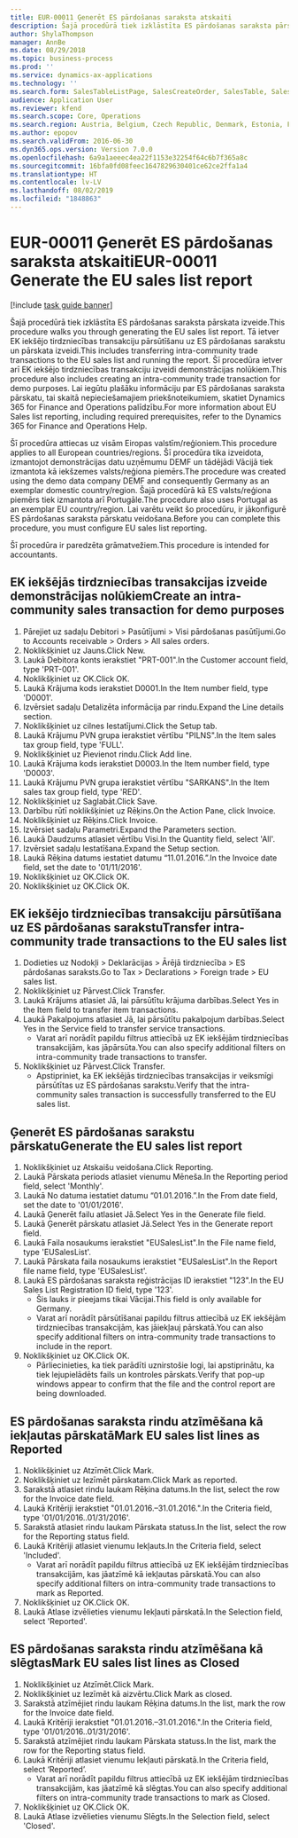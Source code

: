 ```yaml
---
title: EUR-00011 Ģenerēt ES pārdošanas saraksta atskaiti
description: Šajā procedūrā tiek izklāstīta ES pārdošanas saraksta pārskata izveide.
author: ShylaThompson
manager: AnnBe
ms.date: 08/29/2018
ms.topic: business-process
ms.prod: ''
ms.service: dynamics-ax-applications
ms.technology: ''
ms.search.form: SalesTableListPage, SalesCreateOrder, SalesTable, SalesEditLines,  EUSalesList, EUSalesListSelection, SysQueryForm, SysLookup
audience: Application User
ms.reviewer: kfend
ms.search.scope: Core, Operations
ms.search.region: Austria, Belgium, Czech Republic, Denmark, Estonia, Finland, France, Germany, Hungary, Ireland, Italy, Latvia, Lithuania, Netherlands, Poland, Spain, Sweden, United Kingdom
ms.author: epopov
ms.search.validFrom: 2016-06-30
ms.dyn365.ops.version: Version 7.0.0
ms.openlocfilehash: 6a9a1aeeec4ea22f1153e32254f64c6b7f365a8c
ms.sourcegitcommit: 16bfa0fd08feec1647829630401ce62ce2ffa1a4
ms.translationtype: HT
ms.contentlocale: lv-LV
ms.lasthandoff: 08/02/2019
ms.locfileid: "1848863"
---
```

# <a name="eur-00011-generate-the-eu-sales-list-report"></a><span data-ttu-id="7a266-103">EUR-00011 Ģenerēt ES pārdošanas saraksta atskaiti</span><span class="sxs-lookup"><span data-stu-id="7a266-103">EUR-00011 Generate the EU sales list report</span></span>

[!include [task guide banner](../../includes/task-guide-banner.md)]

<span data-ttu-id="7a266-104">Šajā procedūrā tiek izklāstīta ES pārdošanas saraksta pārskata izveide.</span><span class="sxs-lookup"><span data-stu-id="7a266-104">This procedure walks you through generating the EU sales list report.</span></span> <span data-ttu-id="7a266-105">Tā ietver EK iekšējo tirdzniecības transakciju pārsūtīšanu uz ES pārdošanas sarakstu un pārskata izveidi.</span><span class="sxs-lookup"><span data-stu-id="7a266-105">This includes transferring intra-community trade transactions to the EU sales list and running the report.</span></span> <span data-ttu-id="7a266-106">Šī procedūra ietver arī EK iekšējo tirdzniecības transakciju izveidi demonstrācijas nolūkiem.</span><span class="sxs-lookup"><span data-stu-id="7a266-106">This  procedure also includes creating an intra-community trade transaction for demo purposes.</span></span> <span data-ttu-id="7a266-107">Lai iegūtu plašāku informāciju par ES pārdošanas saraksta pārskatu, tai skaitā nepieciešamajiem priekšnoteikumiem, skatiet Dynamics 365 for Finance and Operations palīdzību.</span><span class="sxs-lookup"><span data-stu-id="7a266-107">For more information about EU Sales list reporting, including required prerequisites, refer to the Dynamics 365 for Finance and Operations Help.</span></span>

<span data-ttu-id="7a266-108">Šī procedūra attiecas uz visām Eiropas valstīm/reģioniem.</span><span class="sxs-lookup"><span data-stu-id="7a266-108">This procedure applies to all European countries/regions.</span></span> <span data-ttu-id="7a266-109">Šī procedūra tika izveidota, izmantojot demonstrācijas datu uzņēmumu DEMF un tādējādi Vācijā tiek izmantota kā iekšzemes valsts/reģiona piemērs.</span><span class="sxs-lookup"><span data-stu-id="7a266-109">The procedure was created using the demo data company DEMF and consequently Germany as an exemplar domestic country/region.</span></span> <span data-ttu-id="7a266-110">Šajā procedūrā kā ES valsts/reģiona piemērs tiek izmantota arī Portugāle.</span><span class="sxs-lookup"><span data-stu-id="7a266-110">The procedure also uses Portugal as an exemplar EU country/region.</span></span> <span data-ttu-id="7a266-111">Lai varētu veikt šo procedūru, ir jākonfigurē ES pārdošanas saraksta pārskatu veidošana.</span><span class="sxs-lookup"><span data-stu-id="7a266-111">Before you can complete this procedure, you must configure EU sales list reporting.</span></span>

<span data-ttu-id="7a266-112">Šī procedūra ir paredzēta grāmatvežiem.</span><span class="sxs-lookup"><span data-stu-id="7a266-112">This procedure is intended for accountants.</span></span>


## <a name="create-an-intra-community-sales-transaction-for-demo-purposes"></a><span data-ttu-id="7a266-113">EK iekšējās tirdzniecības transakcijas izveide demonstrācijas nolūkiem</span><span class="sxs-lookup"><span data-stu-id="7a266-113">Create an intra-community sales transaction for demo purposes</span></span>
1. <span data-ttu-id="7a266-114">Pārejiet uz sadaļu Debitori > Pasūtījumi > Visi pārdošanas pasūtījumi.</span><span class="sxs-lookup"><span data-stu-id="7a266-114">Go to Accounts receivable > Orders > All sales orders.</span></span>
2. <span data-ttu-id="7a266-115">Noklikšķiniet uz Jauns.</span><span class="sxs-lookup"><span data-stu-id="7a266-115">Click New.</span></span>
3. <span data-ttu-id="7a266-116">Laukā Debitora konts ierakstiet "PRT-001".</span><span class="sxs-lookup"><span data-stu-id="7a266-116">In the Customer account field, type 'PRT-001'.</span></span>
4. <span data-ttu-id="7a266-117">Noklikšķiniet uz OK.</span><span class="sxs-lookup"><span data-stu-id="7a266-117">Click OK.</span></span>
5. <span data-ttu-id="7a266-118">Laukā Krājuma kods ierakstiet D0001.</span><span class="sxs-lookup"><span data-stu-id="7a266-118">In the Item number field, type 'D0001'.</span></span>
6. <span data-ttu-id="7a266-119">Izvērsiet sadaļu Detalizēta informācija par rindu.</span><span class="sxs-lookup"><span data-stu-id="7a266-119">Expand the Line details section.</span></span>
7. <span data-ttu-id="7a266-120">Noklikšķiniet uz cilnes Iestatījumi.</span><span class="sxs-lookup"><span data-stu-id="7a266-120">Click the Setup tab.</span></span>
8. <span data-ttu-id="7a266-121">Laukā Krājumu PVN grupa ierakstiet vērtību "PILNS".</span><span class="sxs-lookup"><span data-stu-id="7a266-121">In the Item sales tax group field, type 'FULL'.</span></span>
9. <span data-ttu-id="7a266-122">Noklikšķiniet uz Pievienot rindu.</span><span class="sxs-lookup"><span data-stu-id="7a266-122">Click Add line.</span></span>
10. <span data-ttu-id="7a266-123">Laukā Krājuma kods ierakstiet D0003.</span><span class="sxs-lookup"><span data-stu-id="7a266-123">In the Item number field, type 'D0003'.</span></span>
11. <span data-ttu-id="7a266-124">Laukā Krājumu PVN grupa ierakstiet vērtību "SARKANS".</span><span class="sxs-lookup"><span data-stu-id="7a266-124">In the Item sales tax group field, type 'RED'.</span></span>
12. <span data-ttu-id="7a266-125">Noklikšķiniet uz Saglabāt.</span><span class="sxs-lookup"><span data-stu-id="7a266-125">Click Save.</span></span>
13. <span data-ttu-id="7a266-126">Darbību rūtī noklikšķiniet uz Rēķins.</span><span class="sxs-lookup"><span data-stu-id="7a266-126">On the Action Pane, click Invoice.</span></span>
14. <span data-ttu-id="7a266-127">Noklikšķiniet uz Rēķins.</span><span class="sxs-lookup"><span data-stu-id="7a266-127">Click Invoice.</span></span>
15. <span data-ttu-id="7a266-128">Izvērsiet sadaļu Parametri.</span><span class="sxs-lookup"><span data-stu-id="7a266-128">Expand the Parameters section.</span></span>
16. <span data-ttu-id="7a266-129">Laukā Daudzums atlasiet vērtību Visi.</span><span class="sxs-lookup"><span data-stu-id="7a266-129">In the Quantity field, select 'All'.</span></span>
17. <span data-ttu-id="7a266-130">Izvērsiet sadaļu Iestatīšana.</span><span class="sxs-lookup"><span data-stu-id="7a266-130">Expand the Setup section.</span></span>
18. <span data-ttu-id="7a266-131">Laukā Rēķina datums iestatiet datumu “11.01.2016.”.</span><span class="sxs-lookup"><span data-stu-id="7a266-131">In the Invoice date field, set the date to '01/11/2016'.</span></span>
19. <span data-ttu-id="7a266-132">Noklikšķiniet uz OK.</span><span class="sxs-lookup"><span data-stu-id="7a266-132">Click OK.</span></span>
20. <span data-ttu-id="7a266-133">Noklikšķiniet uz OK.</span><span class="sxs-lookup"><span data-stu-id="7a266-133">Click OK.</span></span>

## <a name="transfer-intra-community-trade-transactions-to-the-eu-sales-list"></a><span data-ttu-id="7a266-134">EK iekšējo tirdzniecības transakciju pārsūtīšana uz ES pārdošanas sarakstu</span><span class="sxs-lookup"><span data-stu-id="7a266-134">Transfer intra-community trade transactions to the EU sales list</span></span>
1. <span data-ttu-id="7a266-135">Dodieties uz Nodokļi > Deklarācijas > Ārējā tirdzniecība > ES pārdošanas saraksts.</span><span class="sxs-lookup"><span data-stu-id="7a266-135">Go to Tax > Declarations > Foreign trade > EU sales list.</span></span>
2. <span data-ttu-id="7a266-136">Noklikšķiniet uz Pārvest.</span><span class="sxs-lookup"><span data-stu-id="7a266-136">Click Transfer.</span></span>
3. <span data-ttu-id="7a266-137">Laukā Krājums atlasiet Jā, lai pārsūtītu krājuma darbības.</span><span class="sxs-lookup"><span data-stu-id="7a266-137">Select Yes in the Item field to transfer item transactions.</span></span>
4. <span data-ttu-id="7a266-138">Laukā Pakalpojums atlasiet Jā, lai pārsūtītu pakalpojum darbības.</span><span class="sxs-lookup"><span data-stu-id="7a266-138">Select Yes in the Service field to transfer service transactions.</span></span>
    * <span data-ttu-id="7a266-139">Varat arī norādīt papildu filtrus attiecībā uz EK iekšējām tirdzniecības transakcijām, kas jāpārsūta.</span><span class="sxs-lookup"><span data-stu-id="7a266-139">You can also specify additional filters on intra-community trade transactions to transfer.</span></span>  
5. <span data-ttu-id="7a266-140">Noklikšķiniet uz Pārvest.</span><span class="sxs-lookup"><span data-stu-id="7a266-140">Click Transfer.</span></span>
    * <span data-ttu-id="7a266-141">Apstipriniet, ka EK iekšējās tirdzniecības transakcijas ir veiksmīgi pārsūtītas uz ES pārdošanas sarakstu.</span><span class="sxs-lookup"><span data-stu-id="7a266-141">Verify that the intra-community sales transaction is successfully transferred to the EU sales list.</span></span>  

## <a name="generate-the-eu-sales-list-report"></a><span data-ttu-id="7a266-142">Ģenerēt ES pārdošanas sarakstu pārskatu</span><span class="sxs-lookup"><span data-stu-id="7a266-142">Generate the EU sales list report</span></span>
1. <span data-ttu-id="7a266-143">Noklikšķiniet uz Atskaišu veidošana.</span><span class="sxs-lookup"><span data-stu-id="7a266-143">Click Reporting.</span></span>
2. <span data-ttu-id="7a266-144">Laukā Pārskata periods atlasiet vienumu Mēneša.</span><span class="sxs-lookup"><span data-stu-id="7a266-144">In the Reporting period field, select 'Monthly'.</span></span>
3. <span data-ttu-id="7a266-145">Laukā No datuma iestatiet datumu “01.01.2016.”.</span><span class="sxs-lookup"><span data-stu-id="7a266-145">In the From date field, set the date to '01/01/2016'.</span></span>
4. <span data-ttu-id="7a266-146">Laukā Ģenerēt failu atlasiet Jā.</span><span class="sxs-lookup"><span data-stu-id="7a266-146">Select Yes in the Generate file field.</span></span>
5. <span data-ttu-id="7a266-147">Laukā Ģenerēt pārskatu atlasiet Jā.</span><span class="sxs-lookup"><span data-stu-id="7a266-147">Select Yes in the Generate report field.</span></span>
6. <span data-ttu-id="7a266-148">Laukā Faila nosaukums ierakstiet "EUSalesList".</span><span class="sxs-lookup"><span data-stu-id="7a266-148">In the File name field, type 'EUSalesList'.</span></span>
7. <span data-ttu-id="7a266-149">Laukā Pārskata faila nosaukums ierakstiet "EUSalesList".</span><span class="sxs-lookup"><span data-stu-id="7a266-149">In the Report file name field, type 'EUSalesList'.</span></span>
8. <span data-ttu-id="7a266-150">Laukā ES pārdošanas saraksta reģistrācijas ID ierakstiet "123".</span><span class="sxs-lookup"><span data-stu-id="7a266-150">In the EU Sales List Registration ID field, type '123'.</span></span>
    * <span data-ttu-id="7a266-151">Šis lauks ir pieejams tikai Vācijai.</span><span class="sxs-lookup"><span data-stu-id="7a266-151">This field is only available for Germany.</span></span>  
    * <span data-ttu-id="7a266-152">Varat arī norādīt pārsūtīšanai papildu filtrus attiecībā uz EK iekšējām tirdzniecības transakcijām, kas jāiekļauj pārskatā.</span><span class="sxs-lookup"><span data-stu-id="7a266-152">You can also specify additional filters on intra-community trade transactions to include in the report.</span></span>  
9. <span data-ttu-id="7a266-153">Noklikšķiniet uz OK.</span><span class="sxs-lookup"><span data-stu-id="7a266-153">Click OK.</span></span>
    * <span data-ttu-id="7a266-154">Pārliecinieties, ka tiek parādīti uznirstošie logi, lai apstiprinātu, ka tiek lejupielādēts fails un kontroles pārskats.</span><span class="sxs-lookup"><span data-stu-id="7a266-154">Verify that pop-up windows appear to confirm that the file and the control report are being downloaded.</span></span>  

## <a name="mark-eu-sales-list-lines-as-reported"></a><span data-ttu-id="7a266-155">ES pārdošanas saraksta rindu atzīmēšana kā iekļautas pārskatā</span><span class="sxs-lookup"><span data-stu-id="7a266-155">Mark EU sales list lines as Reported</span></span>
1. <span data-ttu-id="7a266-156">Noklikšķiniet uz Atzīmēt.</span><span class="sxs-lookup"><span data-stu-id="7a266-156">Click Mark.</span></span>
2. <span data-ttu-id="7a266-157">Noklikšķiniet uz Iezīmēt pārskatam.</span><span class="sxs-lookup"><span data-stu-id="7a266-157">Click Mark as reported.</span></span>
3. <span data-ttu-id="7a266-158">Sarakstā atlasiet rindu laukam Rēķina datums.</span><span class="sxs-lookup"><span data-stu-id="7a266-158">In the list, select the row for the Invoice date field.</span></span>
4. <span data-ttu-id="7a266-159">Laukā Kritēriji ierakstiet "01.01.2016.–31.01.2016.".</span><span class="sxs-lookup"><span data-stu-id="7a266-159">In the Criteria field, type '01/01/2016..01/31/2016'.</span></span>
5. <span data-ttu-id="7a266-160">Sarakstā atlasiet rindu laukam Pārskata statuss.</span><span class="sxs-lookup"><span data-stu-id="7a266-160">In the list, select the row for the Reporting status field.</span></span>
6. <span data-ttu-id="7a266-161">Laukā Kritēriji atlasiet vienumu Iekļauts.</span><span class="sxs-lookup"><span data-stu-id="7a266-161">In the Criteria field, select 'Included'.</span></span>
    * <span data-ttu-id="7a266-162">Varat arī norādīt papildu filtrus attiecībā uz EK iekšējām tirdzniecības transakcijām, kas jāatzīmē kā iekļautas pārskatā.</span><span class="sxs-lookup"><span data-stu-id="7a266-162">You can also specify additional filters on intra-community trade transactions to mark as Reported.</span></span>  
7. <span data-ttu-id="7a266-163">Noklikšķiniet uz OK.</span><span class="sxs-lookup"><span data-stu-id="7a266-163">Click OK.</span></span>
8. <span data-ttu-id="7a266-164">Laukā Atlase izvēlieties vienumu Iekļauti pārskatā.</span><span class="sxs-lookup"><span data-stu-id="7a266-164">In the Selection field, select 'Reported'.</span></span>

## <a name="mark-eu-sales-list-lines-as-closed"></a><span data-ttu-id="7a266-165">ES pārdošanas saraksta rindu atzīmēšana kā slēgtas</span><span class="sxs-lookup"><span data-stu-id="7a266-165">Mark EU sales list lines as Closed</span></span>
1. <span data-ttu-id="7a266-166">Noklikšķiniet uz Atzīmēt.</span><span class="sxs-lookup"><span data-stu-id="7a266-166">Click Mark.</span></span>
2. <span data-ttu-id="7a266-167">Noklikšķiniet uz Iezīmēt kā aizvērtu.</span><span class="sxs-lookup"><span data-stu-id="7a266-167">Click Mark as closed.</span></span>
3. <span data-ttu-id="7a266-168">Sarakstā atzīmējiet rindu laukam Rēķina datums.</span><span class="sxs-lookup"><span data-stu-id="7a266-168">In the list, mark the row for the Invoice date field.</span></span>
4. <span data-ttu-id="7a266-169">Laukā Kritēriji ierakstiet "01.01.2016.–31.01.2016.".</span><span class="sxs-lookup"><span data-stu-id="7a266-169">In the Criteria field, type '01/01/2016..01/31/2016'.</span></span>
5. <span data-ttu-id="7a266-170">Sarakstā atzīmējiet rindu laukam Pārskata statuss.</span><span class="sxs-lookup"><span data-stu-id="7a266-170">In the list, mark the row for the Reporting status field.</span></span>
6. <span data-ttu-id="7a266-171">Laukā Kritēriji atlasiet vienumu Iekļauti pārskatā.</span><span class="sxs-lookup"><span data-stu-id="7a266-171">In the Criteria field, select ‘Reported’.</span></span>
    * <span data-ttu-id="7a266-172">Varat arī norādīt papildu filtrus attiecībā uz EK iekšējām tirdzniecības transakcijām, kas jāatzīmē kā slēgtas.</span><span class="sxs-lookup"><span data-stu-id="7a266-172">You can also specify additional filters on intra-community trade transactions to mark as Closed.</span></span>  
7. <span data-ttu-id="7a266-173">Noklikšķiniet uz OK.</span><span class="sxs-lookup"><span data-stu-id="7a266-173">Click OK.</span></span>
8. <span data-ttu-id="7a266-174">Laukā Atlase izvēlieties vienumu Slēgts.</span><span class="sxs-lookup"><span data-stu-id="7a266-174">In the Selection field, select 'Closed'.</span></span>


